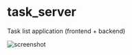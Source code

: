 # task_server
Task list application (frontend + backend)

![screenshot](https://i.imgur.com/IPoaBH8.png)
